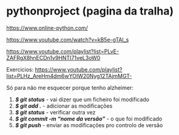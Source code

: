 # pythonproject (pagina da tralha)

https://www.online-python.com/

https://www.youtube.com/watch?v=kB5e-gTAl_s

https://www.youtube.com/playlist?list=PLvE-ZAFRgX8hnECDn1v9HNTI71veL3oW0

Exercicios: https://www.youtube.com/playlist?list=PLHz_AreHm4dm6wYOIW20Nyg12TAjmMGT-


Só para não me esquecer porque tenho alzheimer:
1. ***$ git status*** - vai dizer que um ficheiro foi modificado
2. ***$ git add .*** - adicionar as modificações
3. ***$ git status*** - verificar outra vez
4. ***$ git commit -m “nome da versão”*** - o que foi modificado
5. ***$ git push*** - enviar as modificações pro controlo de versão

